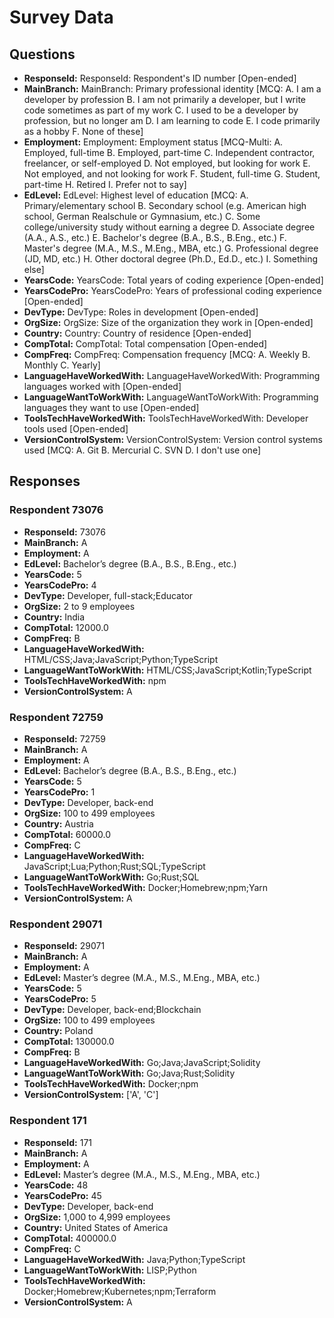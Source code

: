 # Survey Data

## Questions

- **ResponseId:** ResponseId: Respondent's ID number [Open-ended]
- **MainBranch:** MainBranch: Primary professional identity [MCQ: A. I am a developer by profession B. I am not primarily a developer, but I write code sometimes as part of my work C. I used to be a developer by profession, but no longer am D. I am learning to code E. I code primarily as a hobby F. None of these]
- **Employment:** Employment: Employment status [MCQ-Multi: A. Employed, full-time B. Employed, part-time C. Independent contractor, freelancer, or self-employed D. Not employed, but looking for work E. Not employed, and not looking for work F. Student, full-time G. Student, part-time H. Retired I. Prefer not to say]
- **EdLevel:** EdLevel: Highest level of education [MCQ: A. Primary/elementary school B. Secondary school (e.g. American high school, German Realschule or Gymnasium, etc.) C. Some college/university study without earning a degree D. Associate degree (A.A., A.S., etc.) E. Bachelor's degree (B.A., B.S., B.Eng., etc.) F. Master's degree (M.A., M.S., M.Eng., MBA, etc.) G. Professional degree (JD, MD, etc.) H. Other doctoral degree (Ph.D., Ed.D., etc.) I. Something else]
- **YearsCode:** YearsCode: Total years of coding experience [Open-ended]
- **YearsCodePro:** YearsCodePro: Years of professional coding experience [Open-ended]
- **DevType:** DevType: Roles in development [Open-ended]
- **OrgSize:** OrgSize: Size of the organization they work in [Open-ended]
- **Country:** Country: Country of residence [Open-ended]
- **CompTotal:** CompTotal: Total compensation [Open-ended]
- **CompFreq:** CompFreq: Compensation frequency [MCQ: A. Weekly B. Monthly C. Yearly]
- **LanguageHaveWorkedWith:** LanguageHaveWorkedWith: Programming languages worked with [Open-ended]
- **LanguageWantToWorkWith:** LanguageWantToWorkWith: Programming languages they want to use [Open-ended]
- **ToolsTechHaveWorkedWith:** ToolsTechHaveWorkedWith: Developer tools used [Open-ended]
- **VersionControlSystem:** VersionControlSystem: Version control systems used [MCQ: A. Git B. Mercurial C. SVN D. I don't use one]

## Responses

### Respondent 73076

- **ResponseId:** 73076
- **MainBranch:** A
- **Employment:** A
- **EdLevel:** Bachelor’s degree (B.A., B.S., B.Eng., etc.)
- **YearsCode:** 5
- **YearsCodePro:** 4
- **DevType:** Developer, full-stack;Educator
- **OrgSize:** 2 to 9 employees
- **Country:** India
- **CompTotal:** 12000.0
- **CompFreq:** B
- **LanguageHaveWorkedWith:** HTML/CSS;Java;JavaScript;Python;TypeScript
- **LanguageWantToWorkWith:** HTML/CSS;JavaScript;Kotlin;TypeScript
- **ToolsTechHaveWorkedWith:** npm
- **VersionControlSystem:** A

### Respondent 72759

- **ResponseId:** 72759
- **MainBranch:** A
- **Employment:** A
- **EdLevel:** Bachelor’s degree (B.A., B.S., B.Eng., etc.)
- **YearsCode:** 5
- **YearsCodePro:** 1
- **DevType:** Developer, back-end
- **OrgSize:** 100 to 499 employees
- **Country:** Austria
- **CompTotal:** 60000.0
- **CompFreq:** C
- **LanguageHaveWorkedWith:** JavaScript;Lua;Python;Rust;SQL;TypeScript
- **LanguageWantToWorkWith:** Go;Rust;SQL
- **ToolsTechHaveWorkedWith:** Docker;Homebrew;npm;Yarn
- **VersionControlSystem:** A

### Respondent 29071

- **ResponseId:** 29071
- **MainBranch:** A
- **Employment:** A
- **EdLevel:** Master’s degree (M.A., M.S., M.Eng., MBA, etc.)
- **YearsCode:** 5
- **YearsCodePro:** 5
- **DevType:** Developer, back-end;Blockchain
- **OrgSize:** 100 to 499 employees
- **Country:** Poland
- **CompTotal:** 130000.0
- **CompFreq:** B
- **LanguageHaveWorkedWith:** Go;Java;JavaScript;Solidity
- **LanguageWantToWorkWith:** Go;Java;Rust;Solidity
- **ToolsTechHaveWorkedWith:** Docker;npm
- **VersionControlSystem:** ['A', 'C']

### Respondent 171

- **ResponseId:** 171
- **MainBranch:** A
- **Employment:** A
- **EdLevel:** Master’s degree (M.A., M.S., M.Eng., MBA, etc.)
- **YearsCode:** 48
- **YearsCodePro:** 45
- **DevType:** Developer, back-end
- **OrgSize:** 1,000 to 4,999 employees
- **Country:** United States of America
- **CompTotal:** 400000.0
- **CompFreq:** C
- **LanguageHaveWorkedWith:** Java;Python;TypeScript
- **LanguageWantToWorkWith:** LISP;Python
- **ToolsTechHaveWorkedWith:** Docker;Homebrew;Kubernetes;npm;Terraform
- **VersionControlSystem:** A
